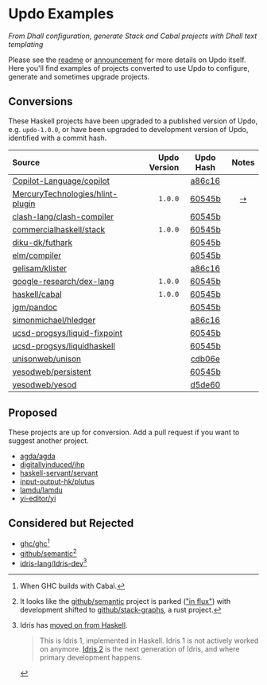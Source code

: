 # Updo Examples

_From Dhall configuration, generate Stack and Cabal projects with Dhall text templating_

Please see the [readme](https://github.com/cabalism/updo#readme) or
[announcement](https://blockscope.com/posts/2023-11-15-updo.html) for more
details on Updo itself. Here you'll find examples of projects converted to use
Updo to configure, generate and sometimes upgrade projects.

## Conversions

These Haskell projects have been upgraded to a published version of Updo, e.g.
`updo-1.0.0`, or have been upgraded to development version of Updo, identified
with a commit hash.

| Source | Updo Version | Updo Hash | Notes |
| :- | -:| :-: | :-: |
| [Copilot-Language/copilot](https://github.com/up-do/copilot) | | [a86c16](https://github.com/cabalism/updo/commit/a86c165687b2b5e8251265418a9c4181c6a651a0) | |
| [MercuryTechnologies/hlint-plugin](https://github.com/up-do/hlint-plugin) | `1.0.0` | [60545b](https://github.com/cabalism/updo/commit/60545b108b7a6a2f802ec7a161aa4b9eb7441baf) | [⇢](/hlint-plugin.md) |
| [clash-lang/clash-compiler](https://github.com/up-do/clash-compiler) | | [60545b](https://github.com/cabalism/updo/commit/60545b108b7a6a2f802ec7a161aa4b9eb7441baf) | |
| [commercialhaskell/stack](https://github.com/up-do/stack) | `1.0.0` | [60545b](https://github.com/cabalism/updo/commit/60545b108b7a6a2f802ec7a161aa4b9eb7441baf) | | 
| [diku-dk/futhark](https://github.com/up-do/futhark) | | [60545b](https://github.com/cabalism/updo/commit/60545b108b7a6a2f802ec7a161aa4b9eb7441baf) | |
| [elm/compiler](https://github.com/up-do/elm-compiler) | | [60545b](https://github.com/cabalism/updo/commit/60545b108b7a6a2f802ec7a161aa4b9eb7441baf) | |
| [gelisam/klister](https://github.com/gelisam/klister) | | [a86c16](https://github.com/up-do/klister/commit/118996d6ed534ba52fbf799333d48a490cdb46aa) | |
| [google-research/dex-lang](https://github.com/up-do/dex-lang) | `1.0.0` | [60545b](https://github.com/cabalism/updo/commit/60545b108b7a6a2f802ec7a161aa4b9eb7441baf) | | 
| [haskell/cabal](https://github.com/up-do/cabal) | `1.0.0` | [60545b](https://github.com/cabalism/updo/commit/60545b108b7a6a2f802ec7a161aa4b9eb7441baf) | | 
| [jgm/pandoc](https://github.com/up-do/pandoc) | | [60545b](https://github.com/cabalism/updo/commit/60545b108b7a6a2f802ec7a161aa4b9eb7441baf) | |
| [simonmichael/hledger](https://github.com/simonmichael/hledger) | | [a86c16](https://github.com/cabalism/updo/commit/a86c165687b2b5e8251265418a9c4181c6a651a0) | |
| [ucsd-progsys/liquid-fixpoint](https://github.com/up-do/liquid-fixpoint) | | [60545b](https://github.com/cabalism/updo/commit/60545b108b7a6a2f802ec7a161aa4b9eb7441baf) | |
| [ucsd-progsys/liquidhaskell](https://github.com/up-do/liquidhaskell) | | [60545b](https://github.com/cabalism/updo/commit/60545b108b7a6a2f802ec7a161aa4b9eb7441baf) | |
| [unisonweb/unison](https://github.com/up-do/unison/) | | [cdb06e](https://github.com/cabalism/updo/commit/cdb06ebebaf6b8739e900780bc317cec3cac2d24) | |
| [yesodweb/persistent](https://github.com/up-do/persistent) | | [60545b](https://github.com/cabalism/updo/commit/60545b108b7a6a2f802ec7a161aa4b9eb7441baf) | |
| [yesodweb/yesod](https://github.com/up-do/yesod) | | [d5de60](https://github.com/cabalism/updo/commit/d5de6070bed90c3c1a92d3a976998fcf847d77af) | |

## Proposed

These projects are up for conversion. Add a pull request if you want to suggest
another project.

* [agda/agda](https://github.com/agda/agda)
* [digitallyinduced/ihp](https://github.com/digitallyinduced/ihp)
* [haskell-servant/servant](https://github.com/haskell-servant/servant)
* [input-output-hk/plutus](https://github.com/input-output-hk/plutus)
* [lamdu/lamdu](https://github.com/lamdu/lamdu)
* [yi-editor/yi](https://github.com/yi-editor/yi)

## Considered but Rejected

* [ghc/ghc](https://github.com/ghc/ghc)[^1]
* [github/semantic](https://github.com/github/semantic)[^2]
* [idris-lang/Idris-dev](https://github.com/idris-lang/Idris-dev)[^3]

[^1]: When GHC builds with Cabal.
[^2]: It looks like the [github/semantic]() project is parked (["in
      flux"](https://github.com/github/semantic/issues/698#issuecomment-1503955816))
      with development shifted to
      [github/stack-graphs](https://github.com/github/stack-graphs), a rust
      project.
[^3]: Idris has [moved on from Haskell](https://github.com/idris-lang/Idris-dev/tree/master#status).
      > This is Idris 1, implemented in Haskell. Idris 1 is not actively
      > worked on anymore.
      > [Idris 2](https://github.com/idris-lang/Idris2) is the next generation
      > of Idris, and where primary development happens.
